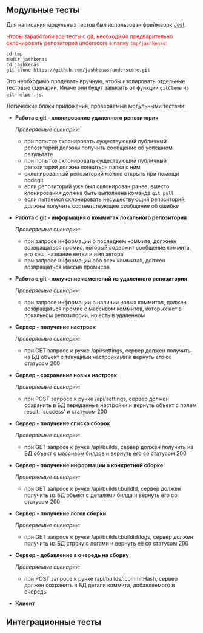 ## Модульные тесты

Для написания модульных тестов был использован фреймворк [Jest](https://jestjs.io/).

<span style="color:red">Чтобы заработали все тесты с git, необходимо предварительно склонировать репозиторий underscore в папку `tmp/jashkenas`: </span>
```
cd tmp
mkdir jashkenas
cd jashkenas
git clone https://github.com/jashkenas/underscore.git
```
Это необходимо проделать вручную, чтобы изолировать отдельные тестовые сценарии. Иначе они будут зависить от функции `gitClone` из `git-helper.js`.

Логические блоки приложения, проверяемые модульными тестами:

- **Работа с git - клонирование удаленного репозитория**

  *Проверяемые сценарии:*
  - при попытке склонировать существующий публичный репозиторий должны получить сообщение об успешном результате
  - при попытке склонировать существующий публичный репозиторий должна появиться папка с ним
  - склонированный репозиторий можно открыть при помощи nodegit
  - eсли репозиторий уже был склонирован ранее, вместо клонирования должна быть выполнена команда `git pull`
  - если пытаемся склонировать несуществующий репозиторий, должны получить соответствующее сообщение об ошибке

- **Работа с git - информация о коммитах локального репозитория**

  *Проверяемые сценарии:*
  - при запросе информации о последнем коммите, должнен возвращаться промис, который содержит сообщение коммита, его хэш, название ветки и имя автора
  - при запросе информации обо всех коммитах, должен возвращаться массив промисов

- **Работа с git - получение изменений из удаленного репозитория**

  *Проверяемые сценарии:*
  - при запросе информации о наличии новых коммитов, должен возвращаться промис с массивом коммитов, которых нет в локальном репозитории, но есть в удаленном

- **Сервер - получение настроек**

  *Проверяемые сценарии:*
  - при GET запросе к ручке /api/settings, сервер должен получить из БД объект с текущими настройками и вернуть его со статусом 200

- **Сервер - сохранение новых настроек**

  *Проверяемые сценарии:*
  - при POST запросе к ручке /api/settings, сервер должен сохранить в БД переданные настройки и вернуть объект с полем result: 'success' и статусом 200

- **Сервер - получение списка сборок**

  *Проверяемые сценарии:*
  - при GET запросе к ручке /api/builds, сервер должен получить из БД объект с массивом билдов и вернуть его со статусом 200

- **Сервер - получение информации о конкретной сборке**

  *Проверяемые сценарии:*
  - при GET запросе к ручке /api/builds/:buildId, сервер должен получить из БД объект с деталями билда и вернуть его со статусом 200

- **Сервер - получение логов сборки**

  *Проверяемые сценарии:*
  - при GET запросе к ручке /api/builds/:buildId/logs, сервер должен получить из БД строку с логами и вернуть её со статусом 200

- **Сервер - добавление в очередь на сборку**

  *Проверяемые сценарии:*
  - при POST запросе к ручке /api/builds/:commitHash, сервер должен сохранить в БД детали коммита, добавляемого в очередь

- **Клиент**

## Интеграционные тесты